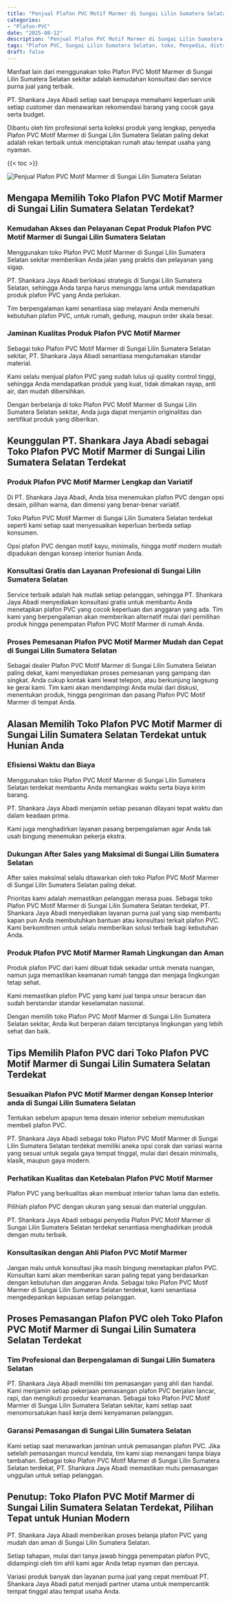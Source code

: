 ```yaml
---
title: "Penjual Plafon PVC Motif Marmer di Sungai Lilin Sumatera Selatan"
categories: 
- "Plafon-PVC"
date: "2025-08-12"
description: "Penjual Plafon PVC Motif Marmer di Sungai Lilin Sumatera Selatan bagi tempat tinggal, kantor, serta toko. Material terbaik, variasi motif, warna menarik, beserta jasa instalasi ditangani oleh tenaga ahli berpengalaman dan jaminan resmi!|Jasa penjualan Plafon PVC Motif Marmer di Sungai Lilin Sumatera Selatan bagi kebutuhan hunian, office, maupun toko, dengan plafon unggulan dan pemasangan oleh tenaga ahli ahli serta garansi resmi.|Pilihan Plafon PVC Motif Marmer di Sungai Lilin Sumatera Selatan yang andal untuk hunian, perkantoran, serta gerai, dengan material berkualitas dan penempatan oleh teknisi berpengalaman serta kepastian resmi.|Distribusi Plafon PVC Motif Marmer di Sungai Lilin Sumatera Selatan untuk hunian, kantor, serta toko, beserta produk berkualitas dan pemasangan dikerjakan oleh teknisi ahli, disertai dengan kepastian resmi.}"
tags: "Plafon PVC, Sungai Lilin Sumatera Selatan, toko, Penyedia, distributor"
draft: false
---
```


Manfaat lain dari menggunakan toko Plafon PVC Motif Marmer di Sungai Lilin Sumatera Selatan sekitar adalah kemudahan konsultasi dan service purna jual yang terbaik.

PT. Shankara Jaya Abadi setiap saat berupaya memahami keperluan unik setiap customer dan menawarkan rekomendasi barang yang cocok gaya serta budget.

Dibantu oleh tim profesional serta koleksi produk yang lengkap, penyedia Plafon PVC Motif Marmer di Sungai Lilin Sumatera Selatan paling dekat adalah rekan terbaik untuk menciptakan rumah atau tempat usaha yang nyaman.

{{< toc >}}

![Penjual Plafon PVC Motif Marmer di Sungai Lilin Sumatera Selatan](/images/Plafon-PVC/Penjual-Plafon-PVC-Motif-Marmer-di-Sungai-Lilin-Sumatera-Selatan.png)


## Mengapa Memilih Toko Plafon PVC Motif Marmer di Sungai Lilin Sumatera Selatan Terdekat?

### Kemudahan Akses dan Pelayanan Cepat Produk Plafon PVC Motif Marmer di Sungai Lilin Sumatera Selatan

Menggunakan toko Plafon PVC Motif Marmer di Sungai Lilin Sumatera Selatan sekitar memberikan Anda jalan yang praktis dan pelayanan yang sigap.

PT. Shankara Jaya Abadi berlokasi strategis di Sungai Lilin Sumatera Selatan, sehingga Anda tanpa harus menunggu lama untuk mendapatkan produk plafon PVC yang Anda perlukan.

Tim berpengalaman kami senantiasa siap melayani Anda memenuhi kebutuhan plafon PVC, untuk rumah, gedung, maupun order skala besar.

### Jaminan Kualitas Produk Plafon PVC Motif Marmer

Sebagai toko Plafon PVC Motif Marmer di Sungai Lilin Sumatera Selatan sekitar, PT. Shankara Jaya Abadi senantiasa mengutamakan standar material.

Kami selalu menjual plafon PVC yang sudah lulus uji quality control tinggi, sehingga Anda mendapatkan produk yang kuat, tidak dimakan rayap, anti air, dan mudah dibersihkan.

Dengan berbelanja di toko Plafon PVC Motif Marmer di Sungai Lilin Sumatera Selatan sekitar, Anda juga dapat menjamin originalitas dan sertifikat produk yang diberikan.

## Keunggulan PT. Shankara Jaya Abadi sebagai Toko Plafon PVC Motif Marmer di Sungai Lilin Sumatera Selatan Terdekat

### Produk Plafon PVC Motif Marmer Lengkap dan Variatif

Di PT. Shankara Jaya Abadi, Anda bisa menemukan plafon PVC dengan opsi desain, pilihan warna, dan dimensi yang benar-benar variatif.

Toko Plafon PVC Motif Marmer di Sungai Lilin Sumatera Selatan terdekat seperti kami setiap saat menyesuaikan keperluan berbeda setiap konsumen.

Opsi plafon PVC dengan motif kayu, minimalis, hingga motif modern mudah dipadukan dengan konsep interior hunian Anda.

### Konsultasi Gratis dan Layanan Profesional di Sungai Lilin Sumatera Selatan

Service terbaik adalah hak mutlak setiap pelanggan, sehingga PT. Shankara Jaya Abadi menyediakan konsultasi gratis untuk membantu Anda menetapkan plafon PVC yang cocok keperluan dan anggaran yang ada. Tim kami yang berpengalaman akan memberikan alternatif mulai dari pemilihan produk hingga penempatan Plafon PVC Motif Marmer di rumah Anda.

### Proses Pemesanan Plafon PVC Motif Marmer Mudah dan Cepat di Sungai Lilin Sumatera Selatan

Sebagai dealer Plafon PVC Motif Marmer di Sungai Lilin Sumatera Selatan paling dekat, kami menyediakan proses pemesanan yang gampang dan singkat. Anda cukup kontak kami lewat telepon, atau berkunjung langsung ke gerai kami. Tim kami akan mendampingi Anda mulai dari diskusi, menentukan produk, hingga pengiriman dan pasang Plafon PVC Motif Marmer di tempat Anda.

## Alasan Memilih Toko Plafon PVC Motif Marmer di Sungai Lilin Sumatera Selatan Terdekat untuk Hunian Anda

### Efisiensi Waktu dan Biaya

Menggunakan toko Plafon PVC Motif Marmer di Sungai Lilin Sumatera Selatan terdekat membantu Anda memangkas waktu serta biaya kirim barang.

PT. Shankara Jaya Abadi menjamin setiap pesanan dilayani tepat waktu dan dalam keadaan prima.

Kami juga menghadirkan layanan pasang berpengalaman agar Anda tak usah bingung menemukan pekerja ekstra.

### Dukungan After Sales yang Maksimal di Sungai Lilin Sumatera Selatan

After sales maksimal selalu ditawarkan oleh toko Plafon PVC Motif Marmer di Sungai Lilin Sumatera Selatan paling dekat.

Prioritas kami adalah memastikan pelanggan merasa puas. Sebagai toko Plafon PVC Motif Marmer di Sungai Lilin Sumatera Selatan terdekat, PT. Shankara Jaya Abadi menyediakan layanan purna jual yang siap membantu kapan pun Anda membutuhkan bantuan atau konsultasi terkait plafon PVC. Kami berkomitmen untuk selalu memberikan solusi terbaik bagi kebutuhan Anda.

### Produk Plafon PVC Motif Marmer Ramah Lingkungan dan Aman

Produk plafon PVC dari kami dibuat tidak sekadar untuk menata ruangan, namun juga memastikan keamanan rumah tangga dan menjaga lingkungan tetap sehat.

Kami memastikan plafon PVC yang kami jual tanpa unsur beracun dan sudah berstandar standar keselamatan nasional.

Dengan memilih toko Plafon PVC Motif Marmer di Sungai Lilin Sumatera Selatan sekitar, Anda ikut berperan dalam terciptanya lingkungan yang lebih sehat dan baik.

## Tips Memilih Plafon PVC dari Toko Plafon PVC Motif Marmer di Sungai Lilin Sumatera Selatan Terdekat

### Sesuaikan Plafon PVC Motif Marmer dengan Konsep Interior anda di Sungai Lilin Sumatera Selatan

Tentukan sebelum apapun tema desain interior sebelum memutuskan membeli plafon PVC.

PT. Shankara Jaya Abadi sebagai toko Plafon PVC Motif Marmer di Sungai Lilin Sumatera Selatan terdekat memiliki aneka opsi corak dan variasi warna yang sesuai untuk segala gaya tempat tinggal, mulai dari desain minimalis, klasik, maupun gaya modern.

### Perhatikan Kualitas dan Ketebalan Plafon PVC Motif Marmer

Plafon PVC yang berkualitas akan membuat interior tahan lama dan estetis.

Pilihlah plafon PVC dengan ukuran yang sesuai dan material unggulan.

PT. Shankara Jaya Abadi sebagai penyedia Plafon PVC Motif Marmer di Sungai Lilin Sumatera Selatan terdekat senantiasa menghadirkan produk dengan mutu terbaik.

### Konsultasikan dengan Ahli Plafon PVC Motif Marmer

Jangan malu untuk konsultasi jika masih bingung menetapkan plafon PVC. Konsultan kami akan memberikan saran paling tepat yang berdasarkan dengan kebutuhan dan anggaran Anda. Sebagai toko Plafon PVC Motif Marmer di Sungai Lilin Sumatera Selatan terdekat, kami senantiasa mengedepankan kepuasan setiap pelanggan.

## Proses Pemasangan Plafon PVC oleh Toko Plafon PVC Motif Marmer di Sungai Lilin Sumatera Selatan Terdekat

### Tim Profesional dan Berpengalaman di Sungai Lilin Sumatera Selatan

PT. Shankara Jaya Abadi memiliki tim pemasangan yang ahli dan handal. Kami menjamin setiap pekerjaan pemasangan plafon PVC berjalan lancar, rapi, dan mengikuti prosedur keamanan. Sebagai toko Plafon PVC Motif Marmer di Sungai Lilin Sumatera Selatan sekitar, kami setiap saat menomorsatukan hasil kerja demi kenyamanan pelanggan.

### Garansi Pemasangan di Sungai Lilin Sumatera Selatan

Kami setiap saat menawarkan jaminan untuk pemasangan plafon PVC. Jika setelah pemasangan muncul kendala, tim kami siap menangani tanpa biaya tambahan. Sebagai toko Plafon PVC Motif Marmer di Sungai Lilin Sumatera Selatan terdekat, PT. Shankara Jaya Abadi memastikan mutu pemasangan unggulan untuk setiap pelanggan.

## Penutup: Toko Plafon PVC Motif Marmer di Sungai Lilin Sumatera Selatan Terdekat, Pilihan Tepat untuk Hunian Modern

PT. Shankara Jaya Abadi memberikan proses belanja plafon PVC yang mudah dan aman di Sungai Lilin Sumatera Selatan.

Setiap tahapan, mulai dari tanya jawab hingga penempatan plafon PVC, didampingi oleh tim ahli kami agar Anda tetap nyaman dan percaya.

Variasi produk banyak dan layanan purna jual yang cepat membuat PT. Shankara Jaya Abadi patut menjadi partner utama untuk mempercantik tempat tinggal atau tempat usaha Anda.